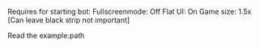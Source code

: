 Requires for starting bot:
Fullscreenmode: Off
Flat UI: On
Game size: 1.5x [Can leave black strip not important]

Read the example.path